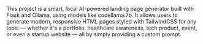 This project is a smart, local AI-powered landing page generator built with Flask and Ollama, using models like codellama:7b. It allows users to generate modern, responsive HTML pages styled with TailwindCSS for any topic — whether it's a portfolio, healthcare awareness, tech product, event, or even a startup website — all by simply providing a custom prompt.
